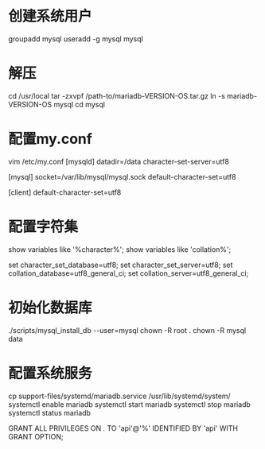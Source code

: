 # 创建系统用户
groupadd mysql
useradd -g mysql mysql

# 解压
cd /usr/local
tar -zxvpf /path-to/mariadb-VERSION-OS.tar.gz
ln -s mariadb-VERSION-OS mysql
cd mysql

# 配置my.conf
vim /etc/my.conf
[mysqld]
datadir=/data
character-set-server=utf8

[mysql]
socket=/var/lib/mysql/mysql.sock
default-character-set=utf8

[client]
default-character-set=utf8

# 配置字符集
show variables like '%character%';
show variables like 'collation%';

set character_set_database=utf8;
set character_set_server=utf8;
set collation_database=utf8_general_ci;
set collation_server=utf8_general_ci;

# 初始化数据库
./scripts/mysql_install_db --user=mysql
chown -R root .
chown -R mysql data

# 配置系统服务
cp support-files/systemd/mariadb.service /usr/lib/systemd/system/
systemctl enable mariadb
systemctl start mariadb
systemctl stop mariadb
systemctl status mariadb

GRANT ALL PRIVILEGES ON *.* TO 'api'@'%' IDENTIFIED BY 'api' WITH GRANT OPTION; 
